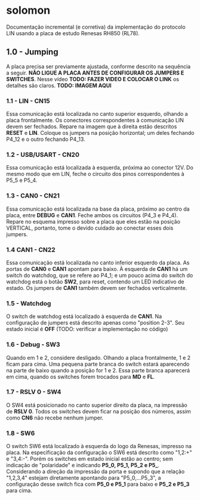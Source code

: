 # solomon
Documentação incremental (e corretiva) da implementação do protocolo LIN usando a placa de estudo Renesas RH850 (RL78).

## 1.0 - Jumping
A placa precisa ser previamente ajustada, conforme descrito na sequência a seguir. **NÃO LIGUE A PLACA ANTES DE CONFIGURAR OS JUMPERS E SWITCHES**.
Nesse vídeo **TODO: FAZER VIDEO E COLOCAR O LINK** os detalhes são claros.
**TODO: IMAGEM AQUI**

### 1.1 - LIN - CN15
Essa comunicação está localizada no canto superior esquerdo, olhando a placa frontalmente.
Os conectores correspondentes à comunicação LIN devem ser fechados. Repare na imagem que à direita estão descritos **RESET** e **LIN**. Coloque os jumpers na posição horizontal; um deles fechando P4_12 e o outro fechando P4_13.

### 1.2 - USB/USART - CN20
Essa comunicação está localizada à esquerda, próxima ao conector 12V.
Do mesmo modo que em LIN, feche o circuito dos pinos correspondentes à P5_5 e P5_4.

### 1.3 - CAN0 - CN21
Essa comunicação está localizada na base da placa, próximo ao centro da placa, entre **DEBUG** e **CAN1**.
Feche ambos os circuitos (P4_3 e P4_4). Repare no esquema impresso sobre a placa que eles estão na posição VERTICAL, portanto, tome o devido cuidado ao conectar esses dois jumpers.

### 1.4 CAN1 - CN22
Essa comunicação está localizada no canto inferior esquerdo da placa. As portas de **CAN0** e **CAN1** apontam para baixo. À esquerda de **CAN1** há um switch do watchdog, que se refere ao P4_1; e um pouco acima do switch do watchdog está o botão **SW2**, para reset, contendo um LED indicativo de estado.
Os jumpers de **CAN1** também devem ser fechados verticalmente.

### 1.5 - Watchdog
O switch de watchdog está localizado à esquerda de **CAN1**. Na configuração de jumpers está descrito apenas como "position 2-3". Seu estado inicial é **OFF** (TODO: verificar a implementação no código)

### 1.6 - Debug - SW3
Quando em 1 e 2, considere desligado. Olhando a placa frontalmente, 1 e 2 ficam para cima. Uma pequena parte branca do switch estará aparecendo na parte de baixo quando a posição for 1 e 2. Essa parte branca aparecerá em cima, quando os switches forem trocados para **MD** e **FL**.

### 1.7 - RSLV 0 - SW4
O SW4 está posicionado no canto superior direito da placa, na impressão de **RSLV 0**. Todos os switches devem ficar na posição dos números, assim como **CN6** não recebe nenhum jumper.

### 1.8 - SW6
O switch SW6 está localizado à esquerda do logo da Renesas, impresso na placa.
Na especificação da configuração o SW6 está descrito como "1,2:+" e "3,4:-". Porém os switches em estado inicial estão ao centro; sem indicação de "polaridade" e indicando **P5_0, P5_1, P5_2 e P5_**. Considerando a direção da impressão da porta e supondo que a relação "1,2,3,4" estejam diretamente apontando para "P5_0,...P5_3", a configuração desse switch fica com **P5_0 e P5_1** para baixo e **P5_2 e P5_3** para cima.
